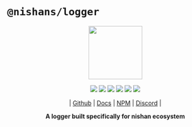# `@nishans/logger`

<p align="center">
  <img width="125" src="https://github.com/Devorein/Nishan/blob/master/docs/static/img/logger/logo.svg"/>
</p>

<p align="center">
  <img src="https://img.shields.io/bundlephobia/minzip/@nishans/logger?label=minzipped&style=flat&color=%23bb0a1e"/>
  <img src="https://img.shields.io/npm/dw/@nishans/logger?style=flat&color=orange"/>
  <img src="https://img.shields.io/github/issues/devorein/nishan/@nishans/logger?color=yellow"/>
  <img src="https://img.shields.io/npm/v/@nishans/logger?color=%2303C04A"/>
  <img src="https://img.shields.io/codecov/c/github/devorein/Nishan?flag=logger&color=blue"/>
  <img src="https://img.shields.io/librariesio/release/npm/@nishans/logger?color=%234B0082">
</p>

<p align="center">
  | <a href="https://github.com/Devorein/Nishan/tree/master/packages/logger">Github</a> |
  <a href="https://nishan-docs.netlify.app/docs/logger/">Docs</a> |
  <a href="https://www.npmjs.com/package/@nishans/logger">NPM</a> |
  <a href="https://discord.com/invite/SpwHCz8ysx">Discord</a> |
</p>

<p align="center"><b>A logger built specifically for nishan ecosystem</b></p>
